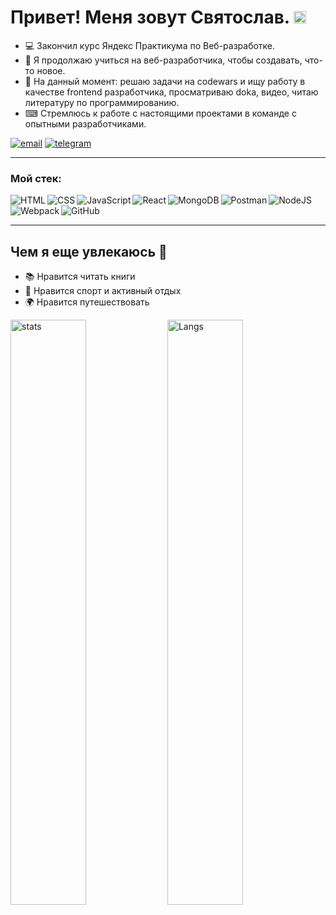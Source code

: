 #  Привет! Меня зовут Святослав. <img src="https://media.giphy.com/media/hvRJCLFzcasrR4ia7z/giphy.gif" width="20px" height="20px">

- 💻 Закончил курс Яндекс Практикума по Веб-разработке. 
- 🔎 Я продолжаю учиться на веб-разработчика, чтобы создавать, что-то новое. 
- 💼 На данный момент: решаю задачи на codewars и ищу работу в качестве frontend разработчика, просматриваю doka, видео, читаю литературу по программированию.
- ⌨ Стремлюсь к работе с настоящими проектами в команде с опытными разработчиками. 

[![email](https://img.shields.io/badge/Email-svyatoslav435@yandex.ru-ffc501)](mailto:svyatoslav435@yandex.ru)
[![telegram](https://img.shields.io/badge/Telegram-@svytoslav3-ffc501)](https://telegram.me/svytoslav3)

***
<h3>Мой стек:</h3>
<img align='left' alt='HTML' src="https://img.shields.io/badge/HTML5-e34f26?style=for-the-badge&logo=HTML5&logoColor=white"/>
<img align='left' alt='CSS' src="https://img.shields.io/badge/CSS3-321011?style=for-the-badge&logo=CSS3&logoColor=white"/>
<img align='left' alt='JavaScript' src="https://img.shields.io/badge/JavaScript-1572b6?style=for-the-badge&logo=CSS3&logoColor=white"/>
<img align='left' alt='React' src="https://img.shields.io/badge/React-8f4d59?style=for-the-badge&logo=React&logoColor=white"/>
<img alt='NodeJS' src="https://img.shields.io/badge/NodeJS-7da55f?style=for-the-badge&logo=NodeJS&logoColor=white"/>
<img align='left' alt='MongoDB' src="https://img.shields.io/badge/MongoDB-4ea94b?style=for-the-badge&logo=MongoDB&logoColor=white"/>
<img align='left' alt='Postman' src="https://img.shields.io/badge/Postman-ff6c37?style=for-the-badge&logo=Postman&logoColor=white"/>
<img align='left' alt='Webpack' src="https://img.shields.io/badge/Webpack-8dd6f9?style=for-the-badge&logo=Webpack&logoColor=black"/>
<img alt='GitHub' src="https://img.shields.io/badge/GitHub-323330?style=for-the-badge&logo=GitHub&logoColor=white"/>

***

## Чем я еще увлекаюсь 🤗

- 📚 Нравится читать книги 
- 🏃 Нравится спорт и активный отдых
- 🌍 Нравится путешествовать

<img width="49%" alt="stats" src="https://github-readme-stats.vercel.app/api?username=SvytoslavDzis1&show_icons=true&theme=radical"> <img width="49%" alt="Langs" src="https://github-readme-stats.vercel.app/api/top-langs/?username=SvytoslavDzis1&layout=compact&theme=vision-friendly-dark">
